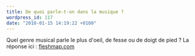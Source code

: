 ```yaml
---
title: De quoi parle-t-on dans la musique ?
wordpress_id: 117
date: "2010-01-15 14:19:22 +0100"
---
```


Quel genre musical parle le plus d'oeil, de fesse ou de doigt de pied ? La
réponse ici : [fleshmap.com][1]

[1]:
  https://web.archive.org/web/20100206071043/http://www.fleshmap.com/listen/music.html
